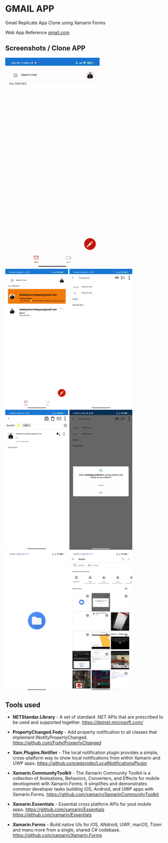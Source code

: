 # GMAIL APP

Gmail Replicate App Clone using Xamarin Forms

Web App Reference [gmail.com](https://play.google.com/store/apps/details?id=com.google.android.gm&hl=es_DO&gl=US)

## Screenshots / Clone APP


<img src="screenshot/demo.gif" width="300" />
<br />
<img src="screenshot/ss1.jpg" width="200" />
<img src="screenshot/ss2.jpg" width="200" />
<img src="screenshot/ss3.jpg" width="200" />
<img src="screenshot/ss4.jpg" width="200" />
<img src="screenshot/ss5.jpg" width="200" />
<img src="screenshot/ss6.jpg" width="200" />


## Tools used

- **NETStandar.Library** - A set of standard .NET APIs that are prescribed to be used and supported together.
<https://dotnet.microsoft.com/>

- **PropertyChanged.Fody** - Add property notification to all classes that implement INotifyPropertyChanged.
<https://github.com/Fody/PropertyChanged>

- **Xam.Plugins.Notifier** - The local notification plugin provides a simple, cross-platform way to show local notifications from within Xamarin and UWP apps.
<https://github.com/edsnider/LocalNotificationsPlugin>

- **Xamarin.CommunityToolkit** - The Xamarin Community Toolkit is a collection of Animations, Behaviors, Converters, and Effects for mobile development with Xamarin.Forms. It simplifies and demonstrates common developer tasks building iOS, Android, and UWP apps with Xamarin.Forms.
<https://github.com/xamarin/XamarinCommunityToolkit>

- **Xamarin.Essentials** -  Essential cross platform APIs for yout mobile apps. https://github.com/xamarin/Essentials
<https://github.com/xamarin/Essentials>

- **Xamarin.Forms** - Build native UIs for iOS, ANdroid, UWP, macOS, Tizen and manu more from a single, shared C# codebase.
<https://github.com/xamarin/Xamarin.Forms>
